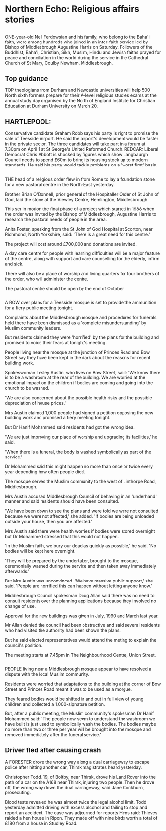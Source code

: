 # Northern Echo: Religious affairs stories

##

ONE-year-old Neil Ferdowsian and his family, who belong to the Baha'i faith, were among hundreds who joined in an inter-faith service led by Bishop of Middlesbrough Augustine Harris on Saturday.
Followers of the Buddhist, Baha'i, Christian, Sikh, Muslim, Hindu and Jewish faiths prayed for peace and conciliation in the world during the service in the Cathedral Church of St Mary, Coulby Newham, Middlesbrough.

## Top guidance

TOP theologians from Durham and Newcastle universities will help 500 North sixth formers prepare for their A-level religious studies exams at the annual study day organised by the North of England Institute for Christian Education at Durham University on March 20.

## HARTLEPOOL:

Conservative candidate Graham Robb says his party is right to promise the sale of Teesside Airport.
He said the airport's development would be faster in the private sector.
The three candidates will take part in a forum at 7.30pm on April 1 at St George's United Reformed Church.
REDCAR: Liberal Democrat Chris Abbott is shocked by figures which show Langbaurgh Council needs to spend £60m to bring its housing stock up to modern standards.
He said his party would tackle problems on a 'worst first' basis.

##

THE head of a religious order flew in from Rome to lay a foundation stone for a new pastoral centre in the North-East yesterday.

Brother Brian O'Donnell, prior general of the Hospitaller Order of St John of God, laid the stone at the Viewley Centre, Hemlington, Middlesbrough.

This set in motion the final phase of a project which started in 1988 when the order was invited by the Bishop of Middlesbrough, Augustine Harris to research the pastoral needs of people in the area.

Anita Foster, speaking from the St John of God Hospital at Scorton, near Richmond, North Yorkshire, said: 'There is a great need for this centre.'

The project will cost around £700,000 and donations are invited.

A day care centre for people with learning difficulties will be a major feature of the centre, along with support and care counselling for the elderly, infirm and sick.

There will also be a place of worship and living quarters for four brothers of the order, who will administer the centre.

The pastoral centre should be open by the end of October.

##

A ROW over plans for a Teesside mosque is set to provide the ammunition for a fiery public meeting tonight.

Complaints about the Middlesbrough mosque and procedures for funerals held there have been dismissed as a 'complete misunderstanding' by Muslim community leaders.

But residents claimed they were 'horrified' by the plans for the building and promised to voice their fears at tonight's meeting.

People living near the mosque at the junction of Princes Road and Bow Street say they have been kept in the dark about the reasons for recent building work.

Spokeswoman Lesley Austin, who lives on Bow Street, said: 'We know there is to be a washroom at the rear of the building.
We are worried at the emotional impact on the children if bodies are coming and going into the church to be washed.

'We are also concerned about the possible health risks and the possible depreciation of house prices.'

Mrs Austin claimed 1,000 people had signed a petition opposing the new building work and promised a fiery meeting tonight.

But Dr Hanif Mohammed said residents had got the wrong idea.

'We are just improving our place of worship and upgrading its facilities,' he said.

'When there is a funeral, the body is washed symbolically as part of the service.'

Dr Mohammed said this might happen no more than once or twice every year depending how often people died.

The mosque serves the Muslim community to the west of Linthorpe Road, Middlesbrough.

Mrs Austin accused Middlesbrough Council of behaving in an 'underhand' manner and said residents should have been consulted.

'We have been down to see the plans and were told we were not consulted because we were not affected,' she added.
'If bodies are being unloaded outside your house, then you are affected.'

Mrs Austin said there were health worries if bodies were stored overnight but Dr Mohammed stressed that this would not happen.

'In the Muslim faith, we bury our dead as quickly as possible,' he said.
'No bodies will be kept here overnight.

'They will be prepared by the undertaker, brought to the mosque, ceremonially washed during the service and then taken away immediately afterwards.'

But Mrs Austin was unconvinced.
'We have massive public support,' she said.
'People are horrified this can happen without letting anyone know.'

Middlesbrough Council spokesman Doug Allan said there was no need to consult residents over the planning applications because they involved no change of use.

Approval for the new buildings was given in July, 1990 and March last year.

Mr Allan denied the council had been obstructive and said several residents who had visited the authority had been shown the plans.

But he said elected representatives would attend the meting to explain the council's position.

The meeting starts at 7.45pm in The Neighbourhood Centre, Union Street.

##

PEOPLE living near a Middlesbrough mosque appear to have resolved a dispute with the local Muslim community.

Residents were worried that adaptations to the building at the corner of Bow Street and Princes Road meant it was to be used as a morgue.

They feared bodies would be shifted in and out in full view of young children and collected a 1,000-signature petition.

But, after a public meeting, the Muslim community's spokesman Dr Hanif Mohammed said: 'The people now seem to understand the washroom we have built is just used to symbolically wash the bodies.
The bodies maybe no more than two or three per year will be brought into the mosque and removed immediately after the funeral service.'

## Driver fled after causing crash

A FORESTER drove the wrong way along a dual carriageway to escape police after hitting another car, Thirsk magistrates heard yesterday.

Christopher Todd, 19, of Boltby, near Thirsk, drove his Land Rover into the path of a car on the A168 near Thirsk, injuring two people.
Then he drove off, the wrong way down the dual carriageway, said Jane Cockburn, prosecuting.

Blood tests revealed he was almost twice the legal alcohol limit.
Todd yesterday admitted driving with excess alcohol and failing to stop and report an accident.
The case was adjourned for reports Hens raid: Thieves raided a hen house in Ripon.
They made off with nine birds worth a total of £180 from a house in Studley Road.

